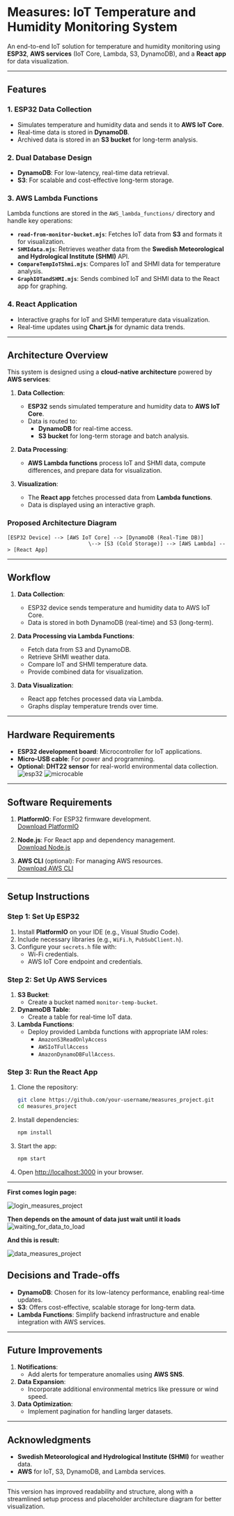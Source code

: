 # **Measures: IoT Temperature and Humidity Monitoring System**

An end-to-end IoT solution for temperature and humidity monitoring using **ESP32**, **AWS services** (IoT Core, Lambda, S3, DynamoDB), and a **React app** for data visualization.

---

## **Features**

### **1. ESP32 Data Collection**
- Simulates temperature and humidity data and sends it to **AWS IoT Core**.
- Real-time data is stored in **DynamoDB**.
- Archived data is stored in an **S3 bucket** for long-term analysis.

### **2. Dual Database Design**
- **DynamoDB**: For low-latency, real-time data retrieval.
- **S3**: For scalable and cost-effective long-term storage.

### **3. AWS Lambda Functions** 
Lambda functions are stored in the `AWS_lambda_functions/` directory and handle key operations:
- **`read-from-monitor-bucket.mjs`**: Fetches IoT data from **S3** and formats it for visualization.
- **`SHMIdata.mjs`**: Retrieves weather data from the **Swedish Meteorological and Hydrological Institute (SHMI)** API.
- **`CompareTempIoTShmi.mjs`**: Compares IoT and SHMI data for temperature analysis.
- **`GraphIOTandSHMI.mjs`**: Sends combined IoT and SHMI data to the React app for graphing.

### **4. React Application**
- Interactive graphs for IoT and SHMI temperature data visualization.
- Real-time updates using **Chart.js** for dynamic data trends.

---

## **Architecture Overview**

This system is designed using a **cloud-native architecture** powered by **AWS services**:

1. **Data Collection**:
   - **ESP32** sends simulated temperature and humidity data to **AWS IoT Core**.
   - Data is routed to:
     - **DynamoDB** for real-time access.
     - **S3 bucket** for long-term storage and batch analysis.

2. **Data Processing**:
   - **AWS Lambda functions** process IoT and SHMI data, compute differences, and prepare data for visualization.

3. **Visualization**:
   - The **React app** fetches processed data from **Lambda functions**.
   - Data is displayed using an interactive graph.

### **Proposed Architecture Diagram**
```plaintext
[ESP32 Device] --> [AWS IoT Core] --> [DynamoDB (Real-Time DB)]
                          \--> [S3 (Cold Storage)] --> [AWS Lambda] --> [React App]
```

---

## **Workflow**

1. **Data Collection**:
   - ESP32 device sends temperature and humidity data to AWS IoT Core.
   - Data is stored in both DynamoDB (real-time) and S3 (long-term).

2. **Data Processing via Lambda Functions**:
   - Fetch data from S3 and DynamoDB.
   - Retrieve SHMI weather data.
   - Compare IoT and SHMI temperature data.
   - Provide combined data for visualization.

3. **Data Visualization**:
   - React app fetches processed data via Lambda.
   - Graphs display temperature trends over time.

---

## **Hardware Requirements**
- **ESP32 development board**: Microcontroller for IoT applications.
- **Micro-USB cable**: For power and programming.
- **Optional: DHT22 sensor** for real-world environmental data collection.
![esp32](https://github.com/user-attachments/assets/fd47edcd-b4f3-4d76-b8af-45e90d519fab)
![microcable](https://github.com/user-attachments/assets/a3b7b400-f317-48bc-9734-3e412f4d3249)


---

## **Software Requirements**

1. **PlatformIO**: For ESP32 firmware development.  
   [Download PlatformIO](https://platformio.org/)

2. **Node.js**: For React app and dependency management.  
   [Download Node.js](https://nodejs.org/)

3. **AWS CLI** (optional): For managing AWS resources.  
   [Download AWS CLI](https://aws.amazon.com/cli/)

---

## **Setup Instructions**

### **Step 1: Set Up ESP32**
1. Install **PlatformIO** on your IDE (e.g., Visual Studio Code).
2. Include necessary libraries (e.g., `WiFi.h`, `PubSubClient.h`).
3. Configure your `secrets.h` file with:
   - Wi-Fi credentials.
   - AWS IoT Core endpoint and credentials.

### **Step 2: Set Up AWS Services**
1. **S3 Bucket**:
   - Create a bucket named `monitor-temp-bucket`.
2. **DynamoDB Table**:
   - Create a table for real-time IoT data.
3. **Lambda Functions**:
   - Deploy provided Lambda functions with appropriate IAM roles:
     - `AmazonS3ReadOnlyAccess`
     - `AWSIoTFullAccess`
     - `AmazonDynamoDBFullAccess`.

### **Step 3: Run the React App**
1. Clone the repository:
   ```bash
   git clone https://github.com/your-username/measures_project.git
   cd measures_project
   ```
2. Install dependencies:
   ```bash
   npm install
   ```
3. Start the app:
   ```bash
   npm start
   ```
4. Open [http://localhost:3000](http://localhost:3000) in your browser.

---
**First comes login page:**

![login_measures_project](https://github.com/user-attachments/assets/9545719f-fd9d-4f3a-b6d4-1ea2344309e4)

**Then depends on the amount of data just wait until it loads**
![waiting_for_data_to_load](https://github.com/user-attachments/assets/2f7543eb-c6a6-4433-857a-e73eb72e2816)

**And this is result:**

![data_measures_project](https://github.com/user-attachments/assets/49ac9ec9-20cc-43c6-ae32-1bddb55e7958)

## **Decisions and Trade-offs**

- **DynamoDB**: Chosen for its low-latency performance, enabling real-time updates.
- **S3**: Offers cost-effective, scalable storage for long-term data.
- **Lambda Functions**: Simplify backend infrastructure and enable integration with AWS services.

---

## **Future Improvements**

1. **Notifications**:
   - Add alerts for temperature anomalies using **AWS SNS**.
2. **Data Expansion**:
   - Incorporate additional environmental metrics like pressure or wind speed.
3. **Data Optimization**:
   - Implement pagination for handling larger datasets.

---

## **Acknowledgments**
- **Swedish Meteorological and Hydrological Institute (SHMI)** for weather data.
- **AWS** for IoT, S3, DynamoDB, and Lambda services.

---

This version has improved readability and structure, along with a streamlined setup process and placeholder architecture diagram for better visualization.
